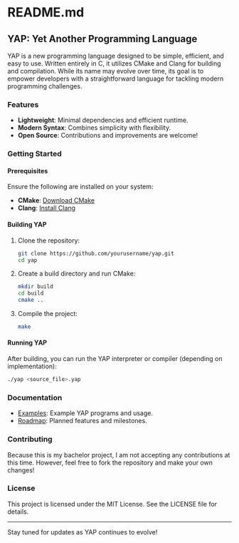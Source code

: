 # README.md

## YAP: Yet Another Programming Language

YAP is a new programming language designed to be simple, efficient, and easy to use. Written entirely in C, it utilizes CMake and Clang for building and compilation. While its name may evolve over time, its goal is to empower developers with a straightforward language for tackling modern programming challenges.

### Features

- **Lightweight**: Minimal dependencies and efficient runtime.
- **Modern Syntax**: Combines simplicity with flexibility.
- **Open Source**: Contributions and improvements are welcome!

### Getting Started

#### Prerequisites

Ensure the following are installed on your system:
- **CMake**: [Download CMake](https://cmake.org/download/)
- **Clang**: [Install Clang](https://clang.llvm.org/)

#### Building YAP

1. Clone the repository:
   ```bash
   git clone https://github.com/yourusername/yap.git
   cd yap
   ```

2. Create a build directory and run CMake:
   ```bash
   mkdir build
   cd build
   cmake ..
   ```

3. Compile the project:
   ```bash
   make
   ```

#### Running YAP

After building, you can run the YAP interpreter or compiler (depending on implementation):
```bash
./yap <source_file>.yap
```

### Documentation

- [Examples](docs/example.md): Example YAP programs and usage.
- [Roadmap](https://yaplan.youtrack.cloud/projects/0-1): Planned features and milestones.

### Contributing

Because this is my bachelor project, I am not accepting any contributions at this time. However, feel free to fork the repository and make your own changes!

### License

This project is licensed under the MIT License. See the LICENSE file for details.

---

Stay tuned for updates as YAP continues to evolve!

